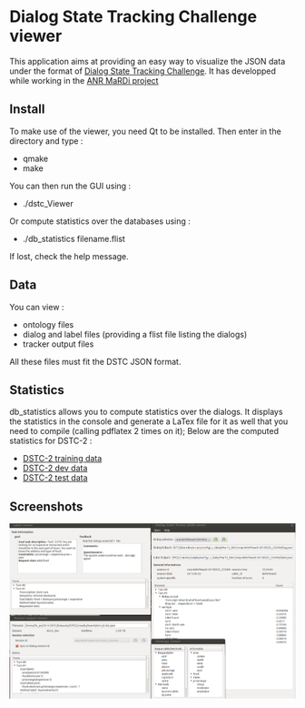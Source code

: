 Dialog State Tracking Challenge viewer
======================================

This application aims at providing an easy way to visualize the JSON data under the format of [Dialog State Tracking Challenge](http://camdial.org/~mh521/dstc/). It has developped while working in the [ANR MaRDi project](http://mardi.metz.supelec.fr)

Install
-------

To make use of the viewer, you need Qt to be installed. Then enter in the directory and type :

- qmake
- make

You can then run the GUI using :

- ./dstc_Viewer

Or compute statistics over the databases using :

- ./db_statistics filename.flist

If lost, check the help message.

Data
----

You can view :

- ontology files
- dialog and label files (providing a flist file listing the dialogs)
- tracker output files

All these files must fit the DSTC JSON format.

Statistics
----------

db_statistics allows you to compute statistics over the dialogs. It displays the statistics in the console and generate a LaTex file for it as well that you need to compile (calling pdflatex 2 times on it); Below are the computed statistics for DSTC-2 :

- [DSTC-2 training data](./dstc2_train.flist.pdf "DSTC-2 training")
- [DSTC-2 dev data](./dstc2_train.flist.pdf "DSTC-2 dev")
- [DSTC-2 test data](./dstc2_train.flist.pdf "DSTC-2 test")


Screenshots
-----------

![Viewer](./Pics/screenshot.png "The viewers of DSTC files")